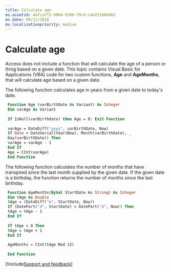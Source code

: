 ```yaml
---
title: Calculate age
ms.assetid: 4afca7f2-9864-6300-79c4-c4e251b0b66d
ms.date: 09/21/2018
ms.localizationpriority: medium
---
```



# Calculate age

Access does not include a function that will calculate the age of a person or thing based on a given date. This topic contains Visual Basic for Applications (VBA) code for two custom functions, **Age** and **AgeMonths**, that will calculate age based on a given date.

The following function calculates age in years from a given date to today's date.

```vb
 Function Age (varBirthDate As Variant) As Integer 
 Dim varAge As Variant 
 
 If IsNull(varBirthdate) then Age = 0: Exit Function 
 
 varAge = DateDiff("yyyy", varBirthDate, Now) 
 If Date < DateSerial(Year(Now), Month(varBirthDate), _ 
 Day(varBirthDate)) Then 
 varAge = varAge - 1 
 End If 
 Age = CInt(varAge) 
 End Function
```

The following function calculates the number of months that have transpired since the last month supplied by the given date. If the given date is a birthday, the function returns the number of months since the last birthday.

```vb
 Function AgeMonths(ByVal StartDate As String) As Integer 
 Dim tAge As Double 
 tAge = (DateDiff("m", StartDate, Now)) 
 If (DatePart("d", StartDate) > DatePart("d", Now)) Then 
 tAge = tAge - 1 
 End If 
 
 If tAge < 0 Then 
 tAge = tAge + 1 
 End If 
 
 AgeMonths = CInt(tAge Mod 12) 
 
 End Function
```

[!include[Support and feedback](~/includes/feedback-boilerplate.md)]
